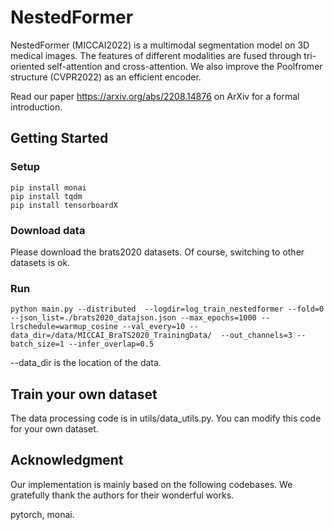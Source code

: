 # NestedFormer

NestedFormer (MICCAI2022) is a multimodal segmentation model on 3D medical images. The features of different modalities are fused through tri-oriented self-attention and cross-attention. We also improve the Poolfromer structure (CVPR2022) as an efficient encoder.

Read our paper https://arxiv.org/abs/2208.14876 on ArXiv for a formal introduction.

## Getting Started

### Setup
```commandline
pip install monai
pip install tqdm
pip install tensorboardX
```

### Download data
Please download the brats2020 datasets. Of course, switching to other datasets is ok.

### Run 
``` commandline
python main.py --distributed  --logdir=log_train_nestedformer --fold=0 --json_list=./brats2020_datajson.json --max_epochs=1000 --lrschedule=warmup_cosine --val_every=10 --data_dir=/data/MICCAI_BraTS2020_TrainingData/  --out_channels=3 --batch_size=1 --infer_overlap=0.5
```
--data_dir is the location of the data.

## Train your own dataset
The data processing code is in utils/data_utils.py. You can modify this code for your own dataset.


## Acknowledgment
Our implementation is mainly based on the following codebases. We gratefully thank the authors for their wonderful works.

pytorch, monai.
